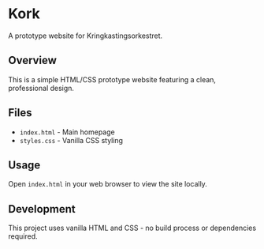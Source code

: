 # Kork

A prototype website for Kringkastingsorkestret.

## Overview

This is a simple HTML/CSS prototype website featuring a clean, professional design.

## Files

- `index.html` - Main homepage
- `styles.css` - Vanilla CSS styling

## Usage

Open `index.html` in your web browser to view the site locally.

## Development

This project uses vanilla HTML and CSS - no build process or dependencies required.